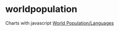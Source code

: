 # worldpopulation
Charts with javascript
[World Population/Languages ](https://oezguerbalataci.github.io/worldpopulation/)
